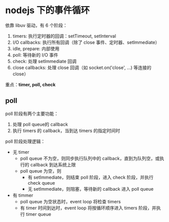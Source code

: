 # nodejs 下的事件循环

依靠 libuv 驱动，有 6 个阶段：

1. timers: 执行定时器的回调：setTimeout, setInterval
2. I/O callbacks: 执行所有回调（除了 close 事件、定时器、setImmediate）
3. idle, prepare: 内部使用
4. poll: 等待新的 I/O 事件
5. check: 处理 setImmediate 回调
6. close callbacks: 处理 close 回调（如 socket.on('close', ...) 等连接的 close）

重点：**timer, poll, check** 

## poll

poll 阶段有两个主要功能：

1. 处理 poll queue的 callback
2. 执行 timers 的 callback，当到达 timers 的指定时间时

poll 阶段处理逻辑：

- 无 timer
  - poll queue 不为空，则同步执行队列中的 callback，直到为队列空，或执行的 callback 到达系统上限
  - poll queue 为空，则
    - 有 setImmediate，则结束 poll 阶段，进入 check 阶段，并执行 check queue
    - 无 setImmediate，则阻塞，等待新的 callback 进入 poll queue
- 有 timmer
  - poll queue 为空状态时，event loop 将检查 timers
  - 有 timer 时间到达时，event loop 将按循环顺序进入 timers 阶段，并执行 timer queue